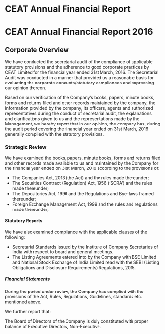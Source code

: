 # CEAT Annual Financial Report

# CEAT Annual Financial Report 2016

## Corporate Overview

We have conducted the secretarial audit of the compliance of applicable statutory provisions and the adherence to good corporate practices by CEAT Limited for the financial year ended 31st March, 2016. The Secretarial Audit was conducted in a manner that provided us a reasonable basis for evaluating the corporate conducts/statutory compliances and expressing our opinion thereon.

Based on our verification of the Company’s books, papers, minute books, forms and returns filed and other records maintained by the company, the information provided by the company, its officers, agents and authorized representatives during the conduct of secretarial audit, the explanations and clarifications given to us and the representations made by the Management, we hereby report that in our opinion, the company has, during the audit period covering the financial year ended on 31st March, 2016 generally complied with the statutory provisions.

### Strategic Review

We have examined the books, papers, minute books, forms and returns filed and other records made available to us and maintained by the Company for the financial year ended on 31st March, 2016 according to the provisions of:

- The Companies Act, 2013 (the Act) and the rules made thereunder;
- The Securities Contract (Regulation) Act, 1956 (‘SCRA’) and the rules made thereunder;
- The Depositories Act, 1996 and the Regulations and Bye-laws framed thereunder;
- Foreign Exchange Management Act, 1999 and the rules and regulations made thereunder;

#### Statutory Reports

We have also examined compliance with the applicable clauses of the following:

- Secretarial Standards issued by the Institute of Company Secretaries of India with respect to board and general meetings.
- The Listing Agreements entered into by the Company with BSE Limited and National Stock Exchange of India Limited read with the SEBI (Listing Obligations and Disclosure Requirements) Regulations, 2015.

##### Financial Statements

During the period under review, the Company has complied with the provisions of the Act, Rules, Regulations, Guidelines, standards etc. mentioned above.

We further report that:

The Board of Directors of the Company is duly constituted with proper balance of Executive Directors, Non-Executive.